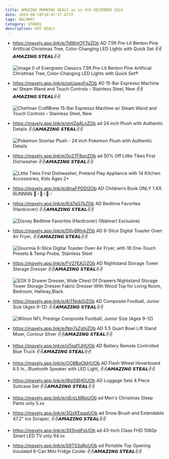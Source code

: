 ```yaml
---
title: AMAZING MORNING DEALS as on 4th DECEMBER 2024
date: 2024-08-10T10:47:57.877Z
tags: WALMART
Category: OTHERS
description: HOT DEALS
---
```

* https://mavely.app.link/e/7dWmOY7qZOb    AD
  7.5ft Pre-Lit Benton Pine Artificial Christmas Tree, Color-Changing LED Lights with Quick Set
  ✌✌𝘼𝙈𝘼𝙕𝙄𝙉𝙂 𝙎𝙏𝙀𝘼𝙇✌✌<!--StartFragment-->

  ![image 0 of Evergreen Classics 7.5ft Pre-Lit Benton Pine Artificial Christmas Tree, Color-Changing LED Lights with Quick Set®](https://i5.walmartimages.com/seo/Evergreen-Classics-7-5-Pre-Lit-Benton-Pine-Artificial-Christmas-Tree-Color-Changing-LED-Lights-with-Quick-Set_3697cd88-f218-4c3b-86d1-882b07bde17c.af70748f624fdf31885dc50e189d3208.png?odnHeight=117&odnWidth=117&odnBg=FFFFFF)
* https://mavely.app.link/e/opUawxFqZOb    AD
  15-Bar Espresso Machine w/ Steam Wand and Touch Controls – Stainless Steel, New
  ✌✌𝘼𝙈𝘼𝙕𝙄𝙉𝙂 𝙎𝙏𝙀𝘼𝙇✌✌<!--StartFragment-->

  ![Chefman CraftBrew 15-Bar Espresso Machine w/ Steam Wand and Touch Controls – Stainless Steel, New](https://i5.walmartimages.com/seo/Chefman-6-in-1-Espresso-Machine-Steamer-One-Touch-Single-Double-Shot-Maker-Coffee-Cappuccino-Machine-Latte-Built-In-Milk-Frother-Stainless-Steel_d3685738-62b9-4659-8490-faaa4dfc545c.5ed01319205dbc1e605810e5dacb1acd.jpeg?odnHeight=2000&odnWidth=2000&odnBg=FFFFFF)
* https://mavely.app.link/e/gmlZaALnZOb   ad
  24 inch Plush with Authentic Details
  ✌✌𝘼𝙈𝘼𝙕𝙄𝙉𝙂 𝙎𝙏𝙀𝘼𝙇✌✌<!--StartFragment-->

  ![Pokemon Snorlax Plush - 24 inch Pokemon Plush with Authentic Details](https://i5.walmartimages.com/seo/POKEMON-SNORLAX-PLUSH-24-Inch-Pokemon-Plush_03272f50-5330-42ec-8c1a-c43c876e3e91.f7c2e8cc4927a897b59d1dc2e041d093.jpeg?odnHeight=2000&odnWidth=2000&odnBg=FFFFFF)
* https://mavely.app.link/e/0n27F8pnZOb   ad
  50% Off Little Tikes First Dishwasher
  ✌✌𝘼𝙈𝘼𝙕𝙄𝙉𝙂 𝙎𝙏𝙀𝘼𝙇✌✌<!--StartFragment-->

  ![Little Tikes First Dishwasher, Pretend Play Appliance with 14 Kitchen Accessories, Kids Ages 2+](https://i5.walmartimages.com/seo/Little-Tikes-First-Dishwasher-with-14-Kitchen-Accessories-Kids-Ages-2_ece0fcfa-7f20-4970-b9c6-467254a010df.f2b23866a8a067c2ac0271b2659f0def.jpeg?odnHeight=2000&odnWidth=2000&odnBg=FFFFFF)
* https://mavely.app.link/e/dmaFPDDlZOb   AD
  Children’s Book ONLY 1.XX   RUNNNN 🏃♂🏃♂🏃♂
* https://mavely.app.link/e/lEd7aG7kZOb    AD
  Bedtime Favorites (Hardcover)
  ✌✌𝘼𝙈𝘼𝙕𝙄𝙉𝙂 𝙎𝙏𝙀𝘼𝙇✌✌<!--StartFragment-->

  ![Disney Bedtime Favorites (Hardcover) (Walmart Exclusive)](https://i5.walmartimages.com/seo/Disney-Bedtime-Favorites-Hardcover-Walmart-Exclusive-9781368101301_a37feb54-04bb-4ebe-adfc-55691d48dc8e.07a1e37c657fe9b393df5903b257d1af.jpeg?odnHeight=2000&odnWidth=2000&odnBg=FFFFFF)
* https://mavely.app.link/e/D0vBRlvkZOb   AD
  6-Slice Digital Toaster Oven Air Fryer,
  ✌✌𝘼𝙈𝘼𝙕𝙄𝙉𝙂 𝙎𝙏𝙀𝘼𝙇✌✌<!--StartFragment-->

  ![Gourmia 6-Slice Digital Toaster Oven Air Fryer, with 18 One-Touch Presets & Temp Probe, Stainless Steel](https://i5.walmartimages.com/seo/GOURMIA-6SL-TO-W-PRO_b71305ac-c07e-4252-8b2d-b8ce82e6db5b.67b55361cf3c3dc7b0333aa93943db01.jpeg?odnHeight=2000&odnWidth=2000&odnBg=FFFFFF)
* https://mavely.app.link/e/FV27EAZjZOb    AD
  Nightstand Storage Tower Storage Dresser
  ✌✌𝘼𝙈𝘼𝙕𝙄𝙉𝙂 𝙎𝙏𝙀𝘼𝙇✌✌<!--StartFragment-->

  ![EDX 9 Drawer Dresser, Wide Chest Of Drawers Nightstand Storage Tower Storage Dresser Fabric Dresser With Wood Top for Living Room, Bedroom, Hallway,Black](https://i5.walmartimages.com/seo/EDX-9-Drawer-Dresser-Wide-Chest-Of-Drawers-Nightstand-Storage-Tower-Dresser-Fabric-With-Wood-Top-Living-Room-Bedroom-Hallway-Nursery-Black_d303c75f-0e25-4cfe-af59-fce018d152ca.ec1491dfd27d2a4867e25082eaab38a0.jpeg?odnHeight=2000&odnWidth=2000&odnBg=FFFFFF)
* https://mavely.app.link/e/AiTNnbGjZOb    AD
  Composite Football, Junior Size (Ages 9-12)
  ✌✌𝘼𝙈𝘼𝙕𝙄𝙉𝙂 𝙎𝙏𝙀𝘼𝙇✌✌<!--StartFragment-->

  ![Wilson NFL Prestige Composite Football, Junior Size (Ages 9-12)](https://i5.walmartimages.com/seo/Wilson-NFL-Prestige-Football-JR_b9eae896-2b55-4cf6-9538-21b1645e39c0.a7a400c558e3303c155827e184bb4c76.png?odnHeight=2000&odnWidth=2000&odnBg=FFFFFF)
* https://mavely.app.link/e/Nm7sZghjZOb    AD
  5.5 Quart Bowl Lift Stand Mixer, Contour Silver
  ✌✌𝘼𝙈𝘼𝙕𝙄𝙉𝙂 𝙎𝙏𝙀𝘼𝙇✌✌
* https://mavely.app.link/e/gTqaf1JHUOb     AD
  Battery Remote Controlled Blue Truck
  ✌✌𝘼𝙈𝘼𝙕𝙄𝙉𝙂 𝙎𝙏𝙀𝘼𝙇✌✌
* https://mavely.app.link/e/OO8BqObHUOb   AD
  Flash Wheel Hoverboard 6.5 In., Bluetooth Speaker with LED Light,
  ✌✌𝘼𝙈𝘼𝙕𝙄𝙉𝙂 𝙎𝙏𝙀𝘼𝙇✌✌
* https://mavely.app.link/e/l6giS8HGUOb   AD
  Luggage Sets 4 Piece Suitcase Set
  ✌✌𝘼𝙈𝘼𝙕𝙄𝙉𝙂 𝙎𝙏𝙀𝘼𝙇✌✌
* https://mavely.app.link/e/nEroLM8qUOb
  ad
  Men's Christmas Sleep Pants only 5.xx
* https://mavely.app.link/e/3QzKEpaqUOb     ad
  Snow Brush and Extendable 47.2" Ice Scraper,
  ✌✌𝘼𝙈𝘼𝙕𝙄𝙉𝙂 𝙎𝙏𝙀𝘼𝙇✌✌
* https://mavely.app.link/e/3X5ngIFpUOb ad
  43-Inch Class FHD 1080p Smart LED TV only 94.xx      
* https://mavely.app.link/e/S9T53qRoUOb   ad
  Portable Top Opening Insulated 6-Can Mini Fridge Cooler 
  ✌✌𝘼𝙈𝘼𝙕𝙄𝙉𝙂 𝙎𝙏𝙀𝘼𝙇✌✌